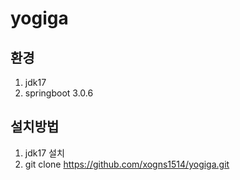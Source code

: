# yogiga

## 환경
1. jdk17
2. springboot 3.0.6

## 설치방법
1. jdk17 설치
2. git clone https://github.com/xogns1514/yogiga.git

